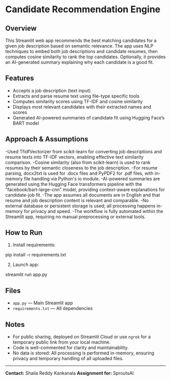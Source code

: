 # Candidate Recommendation Engine

## Overview
This Streamlit web app recommends the best matching candidates for a given job description based on semantic relevance. The app uses NLP techniques to embed both job descriptions and candidate resumes, then computes cosine similarity to rank the top candidates. Optionally, it provides an AI-generated summary explaining why each candidate is a good fit.

## Features
- Accepts a job description (text input)
- Extracts and parse resume text using file-type specific tools
- Computes similarity scores using TF-IDF and cosine similarity
- Displays most relevant candidates with their extracted names and scores
- Generated AI-powered summaries of candidate fit using Hugging Face’s BART model

## Approach & Assumptions
-Used TfidfVectorizer from scikit-learn for converting job descriptions and resume texts into TF-IDF vectors, enabling effective text similarity comparison.
-Cosine similarity (also from scikit-learn) is used to rank resumes by their semantic closeness to the job description.
-For resume parsing, docx2txt is used for .docx files and PyPDF2 for .pdf files, with in-memory file handling via Python's io module.
-AI-powered summaries are generated using the Hugging Face transformers pipeline with the "facebook/bart-large-cnn" model, providing context-aware explanations for candidate-job fit.
-The app assumes all documents are in English and that resume and job description content is relevant and comparable.
-No external database or persistent storage is used; all processing happens in-memory for privacy and speed.
-The workflow is fully automated within the Streamlit app, requiring no manual preprocessing or external tools.

## How to Run
1. Install requirements:

pip install -r requirements.txt

2. Launch app:

streamlit run app.py

## Files
- `app.py` — Main Streamlit app
- `requirements.txt` — All dependencies

## Notes
- For public sharing, deployed on Streamlit Cloud or use `ngrok` for a temporary public link from your local machine.
- Code is well-commented for clarity and maintainability.
- No data is stored: All processing is performed in-memory, ensuring privacy and temporary handling of all uploaded files.

---

**Contact:** Shaila Reddy Kankanala
**Assignment for:** SproutsAI
